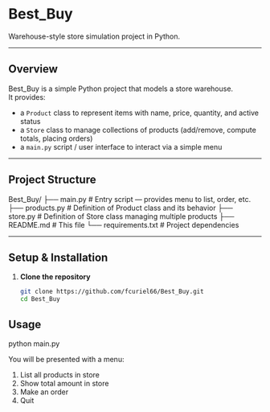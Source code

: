 # Best_Buy

Warehouse-style store simulation project in Python.

---

## Overview

Best_Buy is a simple Python project that models a store warehouse.  
It provides:

- a `Product` class to represent items with name, price, quantity, and active status  
- a `Store` class to manage collections of products (add/remove, compute totals, placing orders)  
- a `main.py` script / user interface to interact via a simple menu

---

## Project Structure

Best_Buy/
├── main.py # Entry script — provides menu to list, order, etc.
├── products.py # Definition of Product class and its behavior
├── store.py # Definition of Store class managing multiple products
├── README.md # This file
└── requirements.txt # Project dependencies

---

## Setup & Installation

1. **Clone the repository**

   ```bash
   git clone https://github.com/fcuriel66/Best_Buy.git
   cd Best_Buy

## Usage

python main.py

 You will be presented with a menu:

1. List all products in store
2. Show total amount in store
3. Make an order
4. Quit



